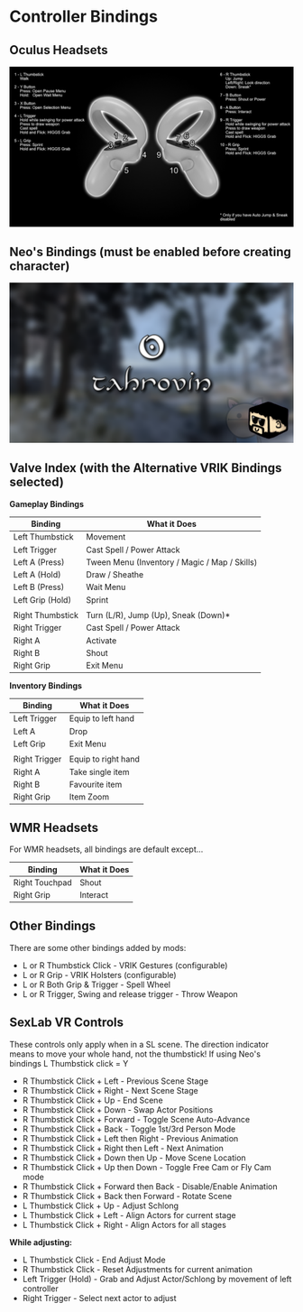 # Controller Bindings

## Oculus Headsets

![Controller Bindings](img/ControllerBindings.png)

## Neo's Bindings (must be enabled before creating character)

![Neo's Bindings](img/Neo's%20Controls.png)

## Valve Index (with the Alternative VRIK Bindings selected)

**Gameplay Bindings**

| **Binding**      | **What it Does**                              |
|------------------|-----------------------------------------------|
| Left Thumbstick  | Movement                                      |
| Left Trigger     | Cast Spell / Power Attack                     |
| Left A (Press)   | Tween Menu (Inventory / Magic / Map / Skills) |
| Left A (Hold)    | Draw / Sheathe                                |
| Left B (Press)   | Wait Menu                                     |
| Left Grip (Hold) | Sprint                                        |
|                  |                                               |
| Right Thumbstick | Turn (L/R), Jump (Up), Sneak (Down)*          |
| Right Trigger    | Cast Spell / Power Attack                     |
| Right A          | Activate                                      |
| Right B          | Shout                                         |
| Right Grip       | Exit Menu                                     |

**Inventory Bindings**

| **Binding**   | **What it Does**    |
|---------------|---------------------|
| Left Trigger  | Equip to left hand  |
| Left A        | Drop                |
| Left Grip     | Exit Menu           |
|               |                     |
| Right Trigger | Equip to right hand |
| Right A       | Take single item    |
| Right B       | Favourite item      |
| Right Grip    | Item Zoom           |

## WMR Headsets
For WMR headsets, all bindings are default except...

| **Binding**    | **What it Does**    |
|----------------|---------------------|
| Right Touchpad | Shout               |
| Right Grip     | Interact            |

## Other Bindings
There are some other bindings added by mods:

* L or R Thumbstick Click - VRIK Gestures (configurable)
* L or R Grip - VRIK Holsters (configurable)
* L or R Both Grip & Trigger - Spell Wheel
* L or R Trigger, Swing and release trigger - Throw Weapon

## SexLab VR Controls

These controls only apply when in a SL scene. The direction indicator means to move your whole hand, not the thumbstick!
If using Neo's bindings L Thumbstick click = Y

* R Thumbstick Click + Left - Previous Scene Stage
* R Thumbstick Click + Right - Next Scene Stage
* R Thumbstick Click + Up - End Scene
* R Thumbstick Click + Down - Swap Actor Positions
* R Thumbstick Click + Forward - Toggle Scene Auto-Advance
* R Thumbstick Click + Back - Toggle 1st/3rd Person Mode
* R Thumbstick Click + Left then Right - Previous Animation
* R Thumbstick Click + Right then Left - Next Animation
* R Thumbstick Click + Down then Up - Move Scene Location
* R Thumbstick Click + Up then Down - Toggle Free Cam or Fly Cam mode
* R Thumbstick Click + Forward then Back - Disable/Enable Animation
* R Thumbstick Click + Back then Forward - Rotate Scene
* L Thumbstick Click + Up - Adjust Schlong
* L Thumbstick Click + Left - Align Actors for current stage
* L Thumbstick Click + Right - Align Actors for all stages

**While adjusting:**

* L Thumbstick Click - End Adjust Mode
* R Thumbstick Click - Reset Adjustments for current animation
* Left Trigger (Hold) - Grab and Adjust Actor/Schlong by movement of left controller 
* Right Trigger - Select next actor to adjust

